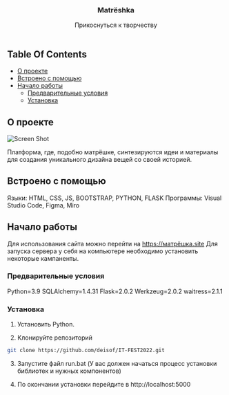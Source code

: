 <br/>
<p align="center">
  <h3 align="center">Matrёshka</h3>

  <p align="center">
    Прикоснуться к творчеству
    <br/>
    <br/>
  </p>
</p>



## Table Of Contents

* [О проекте](#about-the-project)
* [Встроено с помощью](#built-with)
* [Начало работы](#getting-started)
  * [Предварительные условия](#prerequisites)
  * [Установка](#installation)

## О проекте

![Screen Shot](https://psv4.userapi.com/c536236/u382070456/docs/d18/28b3df4997a7/Frame_26.png?extra=8bw9KRxPSe8nCiKytA5Ar02Jgl7RRcl81n9sS2Pp8ff9kv7D0mw_L60pSKFiep5iUyhCsS6pwFlbTayUSq8TiiDavjOU-BbkNb57-HUt04CFE_0y1dB35pAzw9CRBR33GmlsRCrvpYt8pacRWhMhslGH)

Платформа, где, подобно матрёшке, синтезируются идеи и материалы для создания уникального дизайна вещей со своей историей.

## Встроено с помощью

Языки: HTML, CSS, JS, BOOTSTRAP, PYTHON, FLASK
Программы: Visual Studio Code, Figma, Miro

## Начало работы

Для использования сайта можно перейти на  https://матрёшка.site
Для запуска сервера у себя на компьютере необходимо установить некоторые кампаненты.

### Предварительные условия

Python=3.9
SQLAlchemy=1.4.31
Flask=2.0.2
Werkzeug=2.0.2
waitress=2.1.1

### Установка

1. Установить Python.

2. Клонируйте репозиторий

```sh
git clone https://github.com/deisof/IT-FEST2022.git
```

3. Запустите файл run.bat (У вас должен начаться процесс установки библиотек и нужных компонентов)


4. По окончании установки перейдите в http://localhost:5000
